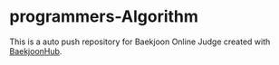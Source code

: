 # programmers-Algorithm
This is a auto push repository for Baekjoon Online Judge created with [BaekjoonHub](https://github.com/BaekjoonHub/BaekjoonHub).
